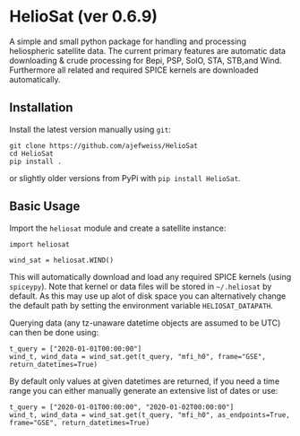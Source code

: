 HelioSat (ver 0.6.9)
========

A simple and small python package for handling and processing heliospheric satellite data. The current primary features are automatic data downloading & crude processing for Bepi, PSP, SolO, STA, STB,and Wind. Furthermore all related and required SPICE kernels are downloaded automatically.

Installation
------------

Install the latest version manually using `git`:

    git clone https://github.com/ajefweiss/HelioSat
    cd HelioSat
    pip install .

or slightly older versions from PyPi with `pip install HelioSat`.

Basic Usage
-----------

Import the `heliosat` module and create a satellite instance:

    import heliosat

    wind_sat = heliosat.WIND()

This will automatically download and load any required SPICE kernels (using `spiceypy`). Note that
kernel or data files will be stored in `~/.heliosat` by default. As this may use up alot of disk
space you can alternatively change the default path by setting the environment variable `HELIOSAT_DATAPATH`.

Querying data (any tz-unaware datetime objects are assumed to be UTC) can then be done using:

    t_query = ["2020-01-01T00:00:00"]
    wind_t, wind_data = wind_sat.get(t_query, "mfi_h0", frame="GSE", return_datetimes=True)

By default only values at given datetimes are returned, if you need a time range you can either manually generate an extensive list of dates or use:

    t_query = ["2020-01-01T00:00:00", "2020-01-02T00:00:00"]
    wind_t, wind_data = wind_sat.get(t_query, "mfi_h0", as_endpoints=True, frame="GSE", return_datetimes=True)
